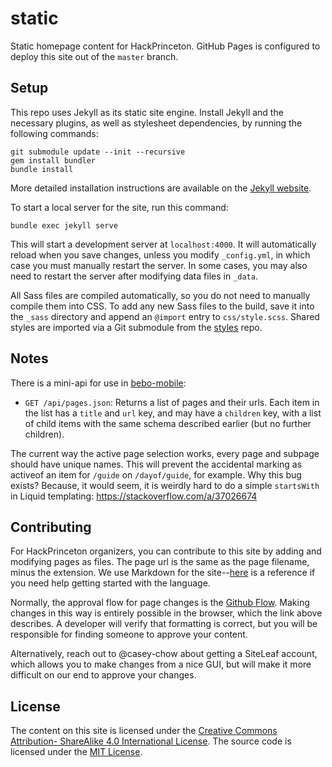# static

Static homepage content for HackPrinceton. GitHub Pages is configured to
deploy this site out of the `master` branch.

## Setup

This repo uses Jekyll as its static site engine. Install Jekyll and the
necessary plugins, as well as stylesheet dependencies, by running the
following commands:

```
git submodule update --init --recursive
gem install bundler
bundle install
```

More detailed installation instructions are available on the 
[Jekyll website](https://jekyllrb.com/docs/installation/).

To start a local server for the site, run this command:

```
bundle exec jekyll serve
```

This will start a development server at `localhost:4000`. It will
automatically reload when you save changes, unless you modify `_config.yml`,
in which case you must manually restart the server. In some cases, you may
also need to restart the server after modifying data files in `_data`.

All Sass files are compiled automatically, so you do not need to manually
compile them into CSS. To add any new Sass files to the build, save it into
the `_sass` directory and append an `@import` entry to `css/style.scss`.
Shared styles are imported via a Git submodule from the
[styles](https://github.com/hackprinceton/styles) repo.

## Notes

There is a mini-api for use in [bebo-mobile](https://github.com/hackprinceton/bebo-mobile):

- `GET /api/pages.json`: Returns a list of pages and their urls. Each item in
  the list has a `title` and `url` key, and may have a `children` key, with a
  list of child items with the same schema described earlier (but no further
  children).

The current way the active page selection works, every page and subpage should
have unique names. This will prevent the accidental marking as activeof an item
for `/guide` on `/dayof/guide`, for example. Why this bug exists? Because, it
would seem, it is weirdly hard to do a simple `startsWith` in Liquid templating:
https://stackoverflow.com/a/37026674

## Contributing

For HackPrinceton organizers, you can contribute to this site by adding and
modifying pages as files. The page url is the same as the page filename,
minus the extension. We use Markdown for the site--[here](http://commonmark.org/help/)
is a reference if you need help getting started with the language.

Normally, the approval flow for page changes is the [Github Flow][gh-flow].
Making changes in this way is entirely possible in the browser, which the
link above describes. A developer will verify that formatting is correct,
but you will be responsible for finding someone to approve your content.

[gh-flow]: https://help.github.com/articles/github-flow/

Alternatively, reach out to @casey-chow about getting a SiteLeaf account,
which allows you to make changes from a nice GUI, but will make it more
difficult on our end to approve your changes.

## License

The content on this site is licensed under the [Creative Commons Attribution-
ShareAlike 4.0 International License](https://creativecommons.org/licenses/by-sa/4.0/). 
The source code is licensed under the [MIT License](https://github.com/princetoneclub/hp-static-s17/blob/master/LICENSE).
